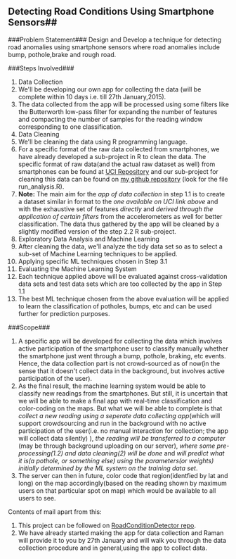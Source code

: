 ## Detecting Road Conditions Using Smartphone Sensors##

###Problem Statement###
Design and Develop a technique for detecting road anomalies using smartphone sensors where road anomalies include bump, pothole,brake and rough road.

###Steps Involved###
1. Data Collection
 1. We'll be developing our own app for collecting the data (will be complete within 10 days i.e. till 27th January,2015). 
 2. The data collected from the app will be processed using some filters like the Butterworth low-pass filter for expanding the number of features and compacting the number of samples for the reading window corresponding to one classification.
2. Data Cleaning
 1. We'll be cleaning the data using R programming language.
 2. For a specific format of the raw data collected from smartphones, we have already developed a sub-project in R to clean the data. The specific format of raw data(and the actual raw dataset as well) from smartphones can be found at [UCI Repository](http://archive.ics.uci.edu/ml/datasets/Human+Activity+Recognition+Using+Smartphones) and our sub-project for cleaning this data can be found on [my github repository](http://archive.ics.uci.edu/ml/datasets/Human+Activity+Recognition+Using+Smartphones) (look for the file run_analysis.R).
 3. **Note:** The main aim for the *app of data collection* in step 1.1 is to create a dataset similar in format to the *one available on UCI link above* and with the exhaustive set of features *directly* and *derived through the application of certain filters* from the accelerometers as well for better classification. The data thus gathered by the app will be cleaned by a slightly modified version of the step 2.2 R sub-project.
3. Exploratory Data Analysis and Machine Learning
 1. After cleaning the data, we'll analyze the tidy data set so as to select a sub-set of Machine Learning techniques to be applied.
 2. Applying specific ML techniques chosen in Step 3.1 
4. Evaluating the Machine Learning System
 1. Each technique applied above will be evaluated against cross-validation data sets and test data sets which are too collected by the app in Step 1.1
 2. The best ML technique chosen from the above evaluation will be applied to learn the classification of potholes, bumps, etc and can be used further for prediction purposes.

###Scope###
1. A specific app will be developed for collecting the data which involves active participation of the smartphone user to classify manually whether the smartphone just went through a bump, pothole, braking, etc events. Hence, the data collection part is not crowd-sourced as of now(in the sense that it doesn't collect data in the background, but involves active participation of the user).
2. As the final result, the machine learning system would be able to classify new readings from the smartphones. But still, it is uncertain that we will be able to make a final app with real-time classification and color-coding on the maps. But what we will be able to complete is that *collect a new reading using a _seperate_ data collecting app*(which will support crowdsourcing and run in the background with no active participation of the user(i.e. no manual interaction for collection; the app will collect data silently) ), *the reading will be transferred to a computer* (may be through background uploading on our server), *where some pre-processing(1.2) and data cleaning(2) will be done* and *will predict what it is(a pothole, or something else) using the parameters(or weights) initially determined by the ML system on the training data set*.
3. The server can then in future, color code that region(identfied by lat and long) on the map accordingly(based on the reading shown by maximum users on that particular spot on map) which would be available to all users to see.

Contents of mail apart from this: 
1. This project can be followed on [RoadConditionDetector repo](https://github.com/qubit93/RoadConditionDetector.git).
2. We have already started making the app for data collection and Raman will provide it to you by 27th January and will walk you through the data collection procedure and in general,using the app to collect data.
